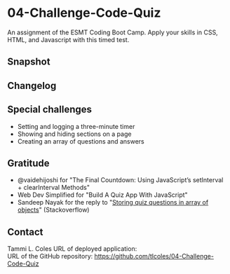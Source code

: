 # 04-Challenge-Code-Quiz
An assignment of the ESMT Coding Boot Camp. Apply your skills in CSS, HTML, and Javascript with this timed test.

## Snapshot
## Changelog

## Special challenges
* Setting and logging a three-minute timer
* Showing and hiding sections on a page
* Creating an array of questions and answers
## Gratitude
* @vaidehijoshi for "The Final Countdown: Using JavaScript’s setInterval + clearInterval Methods"
* Web Dev Simplified for "Build A Quiz App With JavaScript"
* Sandeep Nayak for the reply to "[Storing quiz questions in array of objects](https://stackoverflow.com/questions/37252041/storing-quiz-questions-in-array-of-objects)" (Stackoverflow)
## Contact
Tammi L. Coles
URL of deployed application:  
URL of the GitHub repository: https://github.com/tlcoles/04-Challenge-Code-Quiz  